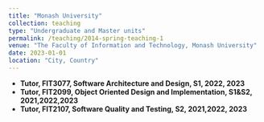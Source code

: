 ```yaml
---
title: "Monash University"
collection: teaching
type: "Undergraduate and Master units"
permalink: /teaching/2014-spring-teaching-1
venue: "The Faculty of Information and Technology, Monash University"
date: 2023-01-01
location: "City, Country"
---
```


- **Tutor, FIT3077, Software Architecture and Design, S1, 2022, 2023**
- **Tutor, FIT2099, Object Oriented Design and Implementation, S1&S2, 2021,2022,2023**
- **Tutor, FIT2107, Software Quality and Testing, S2, 2021,2022, 2023**
